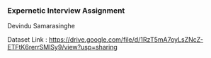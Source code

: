 ### Expernetic Interview Assignment

Devindu Samarasinghe

Dataset Link : https://drive.google.com/file/d/1RzT5mA7oyLsZNcZ-ETFtK6rerrSMlSy9/view?usp=sharing